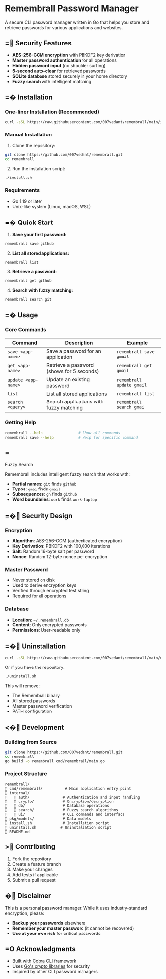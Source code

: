# Remembrall Password Manager

A secure CLI password manager written in Go that helps you store and retrieve passwords for various applications and websites.

## = Security Features

- **AES-256-GCM encryption** with PBKDF2 key derivation
- **Master password authentication** for all operations
- **Hidden password input** (no shoulder surfing)
- **5-second auto-clear** for retrieved passwords
- **SQLite database** stored securely in your home directory
- **Fuzzy search** with intelligent matching

## =� Installation

### One-liner Installation (Recommended)

```bash
curl -sSL https://raw.githubusercontent.com/007vedant/remembrall/main/install.sh | bash
```

### Manual Installation

1. Clone the repository:
```bash
git clone https://github.com/007vedant/remembrall.git
cd remembrall
```

2. Run the installation script:
```bash
./install.sh
```

### Requirements

- Go 1.19 or later
- Unix-like system (Linux, macOS, WSL)

## =� Quick Start

1. **Save your first password:**
```bash
remembrall save github
```

2. **List all stored applications:**
```bash
remembrall list
```

3. **Retrieve a password:**
```bash
remembrall get github
```

4. **Search with fuzzy matching:**
```bash
remembrall search git
```

## =� Usage

### Core Commands

| Command | Description | Example |
|---------|-------------|---------|
| `save <app-name>` | Save a password for an application | `remembrall save gmail` |
| `get <app-name>` | Retrieve a password (shows for 5 seconds) | `remembrall get gmail` |
| `update <app-name>` | Update an existing password | `remembrall update gmail` |
| `list` | List all stored applications | `remembrall list` |
| `search <query>` | Search applications with fuzzy matching | `remembrall search gmai` |

### Getting Help

```bash
remembrall --help                # Show all commands
remembrall save --help           # Help for specific command
```

## =
 Fuzzy Search

Remembrall includes intelligent fuzzy search that works with:

- **Partial names**: `git` finds `github`
- **Typos**: `gmai` finds `gmail`
- **Subsequences**: `gh` finds `github`
- **Word boundaries**: `work` finds `work-laptop`

## =� Security Design

### Encryption
- **Algorithm**: AES-256-GCM (authenticated encryption)
- **Key Derivation**: PBKDF2 with 100,000 iterations
- **Salt**: Random 16-byte salt per password
- **Nonce**: Random 12-byte nonce per encryption

### Master Password
- Never stored on disk
- Used to derive encryption keys
- Verified through encrypted test string
- Required for all operations

### Database
- **Location**: `~/.remembrall.db`
- **Content**: Only encrypted passwords
- **Permissions**: User-readable only

## =� Uninstallation

```bash
curl -sSL https://raw.githubusercontent.com/007vedant/remembrall/main/uninstall.sh | bash
```

Or if you have the repository:
```bash
./uninstall.sh
```

This will remove:
- The Remembrall binary
- All stored passwords
- Master password verification
- PATH configuration

## <� Development

### Building from Source

```bash
git clone https://github.com/007vedant/remembrall.git
cd remembrall
go build -o remembrall cmd/remembrall/main.go
```

### Project Structure

```
remembrall/
   cmd/remembrall/          # Main application entry point
   internal/
      auth/               # Authentication and input handling
      crypto/             # Encryption/decryption
      db/                 # Database operations
      search/             # Fuzzy search algorithms
      ui/                 # CLI commands and interface
   pkg/models/             # Data models
   install.sh              # Installation script
   uninstall.sh           # Uninstallation script
   README.md
```

## > Contributing

1. Fork the repository
2. Create a feature branch
3. Make your changes
4. Add tests if applicable
5. Submit a pull request

## � Disclaimer

This is a personal password manager. While it uses industry-standard encryption, please:

- **Backup your passwords** elsewhere
- **Remember your master password** (it cannot be recovered)
- **Use at your own risk** for critical passwords

## =O Acknowledgments

- Built with [Cobra](https://github.com/spf13/cobra) CLI framework
- Uses [Go's crypto libraries](https://pkg.go.dev/crypto) for security
- Inspired by other CLI password managers